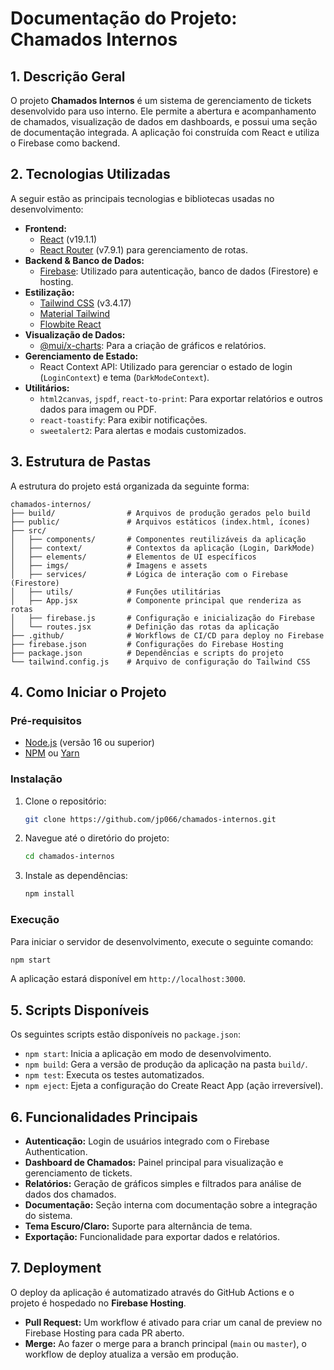 # Documentação do Projeto: Chamados Internos

## 1. Descrição Geral

O projeto **Chamados Internos** é um sistema de gerenciamento de tickets desenvolvido para uso interno. Ele permite a abertura e acompanhamento de chamados, visualização de dados em dashboards, e possui uma seção de documentação integrada. A aplicação foi construída com React e utiliza o Firebase como backend.

## 2. Tecnologias Utilizadas

A seguir estão as principais tecnologias e bibliotecas usadas no desenvolvimento:

-   **Frontend:**
    -   [React](https://react.dev/) (v19.1.1)
    -   [React Router](https://reactrouter.com/) (v7.9.1) para gerenciamento de rotas.
-   **Backend & Banco de Dados:**
    -   [Firebase](https://firebase.google.com/): Utilizado para autenticação, banco de dados (Firestore) e hosting.
-   **Estilização:**
    -   [Tailwind CSS](https://tailwindcss.com/) (v3.4.17)
    -   [Material Tailwind](https://www.material-tailwind.com/)
    -   [Flowbite React](https://www.flowbite-react.com/)
-   **Visualização de Dados:**
    -   [@mui/x-charts](https://mui.com/x/react-charts/): Para a criação de gráficos e relatórios.
-   **Gerenciamento de Estado:**
    -   React Context API: Utilizado para gerenciar o estado de login (`LoginContext`) e tema (`DarkModeContext`).
-   **Utilitários:**
    -   `html2canvas`, `jspdf`, `react-to-print`: Para exportar relatórios e outros dados para imagem ou PDF.
    -   `react-toastify`: Para exibir notificações.
    -   `sweetalert2`: Para alertas e modais customizados.

## 3. Estrutura de Pastas

A estrutura do projeto está organizada da seguinte forma:

```
chamados-internos/
├── build/                # Arquivos de produção gerados pelo build
├── public/               # Arquivos estáticos (index.html, ícones)
├── src/                  
│   ├── components/       # Componentes reutilizáveis da aplicação
│   ├── context/          # Contextos da aplicação (Login, DarkMode)
│   ├── elements/         # Elementos de UI específicos
│   ├── imgs/             # Imagens e assets
│   ├── services/         # Lógica de interação com o Firebase (Firestore)
│   ├── utils/            # Funções utilitárias
│   ├── App.jsx           # Componente principal que renderiza as rotas
│   ├── firebase.js       # Configuração e inicialização do Firebase
│   └── routes.jsx        # Definição das rotas da aplicação
├── .github/              # Workflows de CI/CD para deploy no Firebase
├── firebase.json         # Configurações do Firebase Hosting
├── package.json          # Dependências e scripts do projeto
└── tailwind.config.js    # Arquivo de configuração do Tailwind CSS
```

## 4. Como Iniciar o Projeto

### Pré-requisitos

-   [Node.js](https://nodejs.org/) (versão 16 ou superior)
-   [NPM](https://www.npmjs.com/) ou [Yarn](https://yarnpkg.com/)

### Instalação

1.  Clone o repositório:
    ```bash
    git clone https://github.com/jp066/chamados-internos.git
    ```
2.  Navegue até o diretório do projeto:
    ```bash
    cd chamados-internos
    ```
3.  Instale as dependências:
    ```bash
    npm install
    ```

### Execução

Para iniciar o servidor de desenvolvimento, execute o seguinte comando:

```bash
npm start
```

A aplicação estará disponível em `http://localhost:3000`.

## 5. Scripts Disponíveis

Os seguintes scripts estão disponíveis no `package.json`:

-   `npm start`: Inicia a aplicação em modo de desenvolvimento.
-   `npm build`: Gera a versão de produção da aplicação na pasta `build/`.
-   `npm test`: Executa os testes automatizados.
-   `npm eject`: Ejeta a configuração do Create React App (ação irreversível).

## 6. Funcionalidades Principais

-   **Autenticação:** Login de usuários integrado com o Firebase Authentication.
-   **Dashboard de Chamados:** Painel principal para visualização e gerenciamento de tickets.
-   **Relatórios:** Geração de gráficos simples e filtrados para análise de dados dos chamados.
-   **Documentação:** Seção interna com documentação sobre a integração do sistema.
-   **Tema Escuro/Claro:** Suporte para alternância de tema.
-   **Exportação:** Funcionalidade para exportar dados e relatórios.

## 7. Deployment

O deploy da aplicação é automatizado através do GitHub Actions e o projeto é hospedado no **Firebase Hosting**.

-   **Pull Request:** Um workflow é ativado para criar um canal de preview no Firebase Hosting para cada PR aberto.
-   **Merge:** Ao fazer o merge para a branch principal (`main` ou `master`), o workflow de deploy atualiza a versão em produção.
